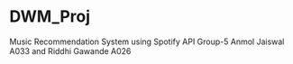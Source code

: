 # DWM_Proj
Music Recommendation System using Spotify API
Group-5 Anmol Jaiswal A033 and Riddhi Gawande A026
